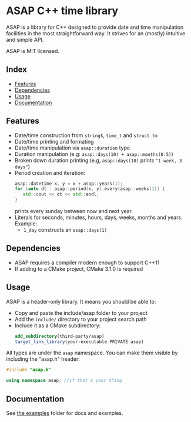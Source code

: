 # ASAP C++ time library

ASAP is a library for C++ designed to provide date and time manipulation facilities in the most straightforward way. It strives for an (mostly) intuitive and simple API.

ASAP is MIT licensed.

## Index
- [Features](#features)
- [Dependencies](#dependencies)
- [Usage](#usage)
- [Documentation](examples/)

## Features

- Date/time construction from `string`s, `time_t` and `struct tm`
- Date/time printing and formating
- Date/time manipulation via `asap::duration` type
- Duration manipulation (e.g: `asap::days(10) + asap::months(0.5)`)
- Broken down duration printing (e.g, `asap::days(10)` prints `"1 week, 3 days"`)
- Period creation and iteration:
     ```cpp
     asap::datetime x, y = x + asap::years(1);
     for (auto dt : asap::period(x, y).every(asap::weeks(1)) {
        std::cout << dt << std::endl;
     }
     ```
     prints every sunday between now and next year.
- Literals for seconds, minutes, hours, days, weeks, months and years. Example:
  - `1_day` constructs an `asap::days(1)`
    
## Dependencies

 - ASAP requires a compiler modern enough to support C++11
 - If adding to a CMake project, CMake 3.1.0 is required

## Usage

 ASAP is a header-only library. It means you should be able to:

 - Copy and paste the include/asap folder to your project
 - Add the `include/` directory to your project search path
 - Include it as a CMake subdirectory:
    ```cmake
    add_subdirectory(third-party/asap)
    target_link_library(your-executable PRIVATE asap)
    ```

All types are under the `asap` namespace. You can make them visible by
including the "asap.h" header:

```cpp
#include "asap.h"

using namespace asap; //if that's your thing
```

## Documentation

See [the examples](examples/) folder for docs and examples.

